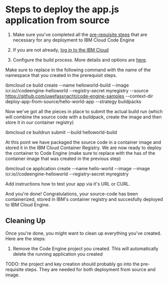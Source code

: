 # Steps to deploy the app.js application from source

1. Make sure you've completed all the [pre-requisite steps](https://github.com/uwefassnacht/code-engine-samples/blob/main/README.md#pre-requisite-steps) that are necessary for any deployment to IBM Cloud Code Engine

2. If you are not already, [log in to the IBM Cloud](https://cloud.ibm.com/docs/cli?topic=cli-ibmcloud_cli#ibmcloud_login)

3. Configure the build process. More details and options are [here](https://cloud.ibm.com/docs/codeengine?topic=codeengine-build-image#build-create-cli).

Make sure to replace <mynamespace> in the following command with the name of the namespace that you created in the prerequisit steps.

ibmcloud ce build create --name helloworld-build --image icr.io/<mynamespace>/codeengine-helloworld --registry-secret myregistry --source <https://github.com/uwefassnacht/code-engine-samples> --context-dir deploy-app-from-source/hello-world-app --strategy buildpacks

Now we've got all the pieces in place to submit the actual build run (which will combine the source code with a buildpack, create the image and then store it in our container registry)

ibmcloud ce buildrun submit --build helloworld-build

At this point we have packaged the source code in a container image and stored it in the IBM Cloud Container Registry. We are now ready to deploy the container to Code Engine (make sure to replace <sha> with the has of the container image that was created in the previous step)

ibmcloud ce application create --name hello-world --image --image icr.io/<mynamespace>/codeengine-helloworld --registry-secret myregistry

Add instructions how to test your app via it's URL or CURL.

And you're done! Congratulations, your source-code has been containerized, stored in IBM's container registry and succesfully deployed to IBM Cloud Engine.

## Cleaning Up

Once you're done, you might want to clean up everything you've created. Here are the steps:

1. Remove the Code Engine project you created. This will automatically delete the running application you created

TODO: the project and key creation should probably go into the pre-requisite steps. They are needed for both deployment from source and image.

